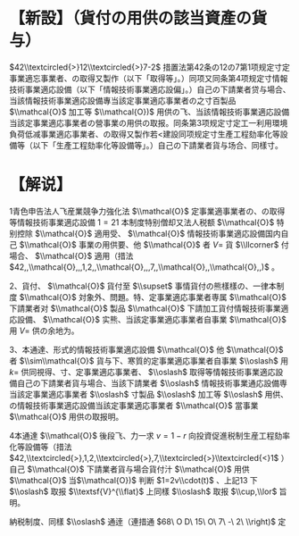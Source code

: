 # 【新設】（貨付の用供の該当資產の貨与）

$42\\textcircled{>}12\\textcircled{>}7-2$ 措置法第42条の12の7第1项规定寸定事業適忘事業者、の取得又製作（以下「取得等」。）同项又同条第4项规定寸情報技術事業適応設備（以下「情報技術事業適応設偏」。）自己の下請業者贷与場合、当該情報技術事業適応設備專当該定事業適応事業者の之寸百製品 $\\mathcal{O}$ 加工等 $\\mathcal{O})$ 用供の飞、当該情報技術事業適応設備当該定事業適応事業者の營事業の用供の取报。同条第3项规定寸定工一利用環境負荷低减事業適応事業者、の取得又製作若<建設同项规定寸生產工程劾率化等設備等（以下「生產工程劾率化等設備等」。）自己の下請業者貨与场合、同樣寸。

# 【解说】

1青色申告法人飞産業競争力強化法 $\\mathcal{O}$ 定事業適事業者の、の取得等情報技術事業適応設備 $1=21$ 本制度特别僧却又法人税额 $\\mathcal{O}$ 特别控除 $\\mathcal{O}$ 適用受、 $\\mathcal{O}$ 情報技術事業適応設備国内自己 $\\mathcal{O}$ 事業の用供要、他 $\\mathcal{O}$ 者 $V=$ 貨 $\\llcorner$ 付場合、 $\\mathcal{O}$ 適用（措法 $42,,\\mathcal{O},,,1,2,,\\mathcal{O},,,7,,\\mathcal{O},,\\mathcal{O},,)$ 。

2、貨付、 $\\mathcal{O}$ 貨付至 $\\supset$ 事情貨付の熊樣樣の、一律本制度 $\\mathcal{O}$ 対象外、問題。特、定事業適応事業者専属 $\\mathcal{O}$ 下請業者对 $\\mathcal{O}$ 製品 $\\mathcal{O}$ 下請加工貨付情報技術事業適応設備、 $\\mathcal{O}$ 实熊、当該定事業適応事業者自事業 $\\mathcal{O}$ 用 $V=$ 供の余地为。

3、本通達、形式的情報技術事業適応設備 $\\mathcal{O}$ 他 $\\mathcal{O}$ 者 $\\sim\\mathcal{O}$ 貨与下、寒質的定事業適応事業者自事業 $\\oslash$ 用 $k=$ 供同視得、寸、定事業適応事業者、 $\\oslash$ 取得等情報技術事業適応設備自己の下請業者貨与場合、当該下請業者 $\\oslash$ 情報技術事業通応設備専当該定事業適応事業者 $\\oslash$ 寸製品 $\\oslash$ 加工等 $\\oslash$ 用供、の情報技術事業適応設備当該定事業適応事業者 $\\mathcal{O}$ 當事業 $\\mathcal{O}$ 用供の取报明。

4本通達 $\\mathcal{O}$ 後段飞、力一求 $v=1-r$ 向投資促進税制生産工程劾率化等設備等（措法 $42,\\textcircled{>},1,2,\\textcircled{>},7,\\textcircled{>}\\textcircled{<}1$ ）自己 $\\mathcal{O}$ 下請業者貨与場合貨付汁 $\\mathcal{O}$ 用供 $\\mathcal{O}$ 当$\\mathcal{O})$ 判断 $1=2v\\cdot(t)$ 、上記13 下 $\\oslash$ 取报 $\\textsf{V}^{\\flat}$ 上同樣 $\\oslash$ 取报 $\\cup,\\lor$ 旨明。

納税制度、同樣 $\\oslash$ 通逹（連措通 $68\ O D\ 15\ O\ 7\ -\ 2\ \\right)$ 定